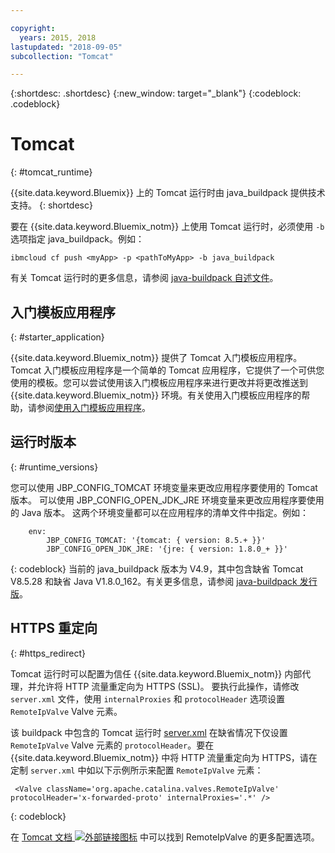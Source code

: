 ```yaml
---

copyright:
  years: 2015, 2018
lastupdated: "2018-09-05"
subcollection: "Tomcat"

---
```


{:shortdesc: .shortdesc}
{:new_window: target="_blank"}
{:codeblock: .codeblock}


# Tomcat
{: #tomcat_runtime}

{{site.data.keyword.Bluemix}} 上的 Tomcat 运行时由 java_buildpack 提供技术支持。
{: shortdesc}

要在 {{site.data.keyword.Bluemix_notm}} 上使用 Tomcat 运行时，必须使用 `-b` 选项指定 java_buildpack。例如：

```
ibmcloud cf push <myApp> -p <pathToMyApp> -b java_buildpack
```

有关 Tomcat 运行时的更多信息，请参阅
[java-buildpack 自述文件](https://github.com/cloudfoundry/java-buildpack/blob/master/README.md)。

## 入门模板应用程序
{: #starter_application}

{{site.data.keyword.Bluemix_notm}} 提供了 Tomcat 入门模板应用程序。Tomcat 入门模板应用程序是一个简单的 Tomcat 应用程序，它提供了一个可供您使用的模板。您可以尝试使用该入门模板应用程序来进行更改并将更改推送到 {{site.data.keyword.Bluemix_notm}} 环境。有关使用入门模板应用程序的帮助，请参阅[使用入门模板应用程序](../common/starter_app_usage.html)。

## 运行时版本
{: #runtime_versions}

您可以使用 JBP_CONFIG_TOMCAT 环境变量来更改应用程序要使用的 Tomcat 版本。
可以使用 JBP_CONFIG_OPEN_JDK_JRE 环境变量来更改应用程序要使用的 Java 版本。
这两个环境变量都可以在应用程序的清单文件中指定。例如：
```
    env:
        JBP_CONFIG_TOMCAT: '{tomcat: { version: 8.5.+ }}'
        JBP_CONFIG_OPEN_JDK_JRE: '{jre: { version: 1.8.0_+ }}'
```
{: codeblock}
当前的 java_buildpack 版本为 V4.9，其中包含缺省 Tomcat V8.5.28 和缺省 Java V1.8.0_162。有关更多信息，请参阅 [java-buildpack 发行版](https://github.com/cloudfoundry/java-buildpack/releases/tag/v4.9)。



## HTTPS 重定向
{: #https_redirect}

Tomcat 运行时可以配置为信任 {{site.data.keyword.Bluemix_notm}} 内部代理，并允许将 HTTP 流量重定向为 HTTPS (SSL)。
要执行此操作，请修改 `server.xml` 文件，使用 `internalProxies` 和 `protocolHeader` 选项设置 `RemoteIpValve` Valve 元素。

该 buildpack 中包含的 Tomcat 运行时 [server.xml](https://github.com/cloudfoundry/java-buildpack/blob/master/resources/tomcat/conf/server.xml) 在缺省情况下仅设置 `RemoteIpValve` Valve 元素的 `protocolHeader`。要在 {{site.data.keyword.Bluemix_notm}} 中将 HTTP 流量重定向为 HTTPS，请在定制 `server.xml` 中如以下示例所示来配置 `RemoteIpValve` 元素：

```
 <Valve className='org.apache.catalina.valves.RemoteIpValve' protocolHeader='x-forwarded-proto' internalProxies='.*' />
```
{: codeblock}

在 [Tomcat 文档 ![外部链接图标](../../icons/launch-glyph.svg "外部链接图标")](https://tomcat.apache.org/tomcat-8.5-doc/api/org/apache/catalina/valves/RemoteIpValve.html) 中可以找到 RemoteIpValve 的更多配置选项。
